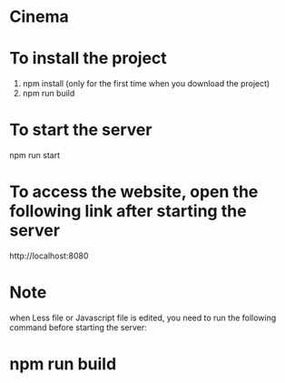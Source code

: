 # Cinema
# To install the project
1. npm install (only for the first time when you download the project)
2. npm run build
# To start the server
npm run start
# To access the website, open the following link after starting the server
http://localhost:8080

# Note 
when Less file or Javascript file is edited, you need to run the following command before starting the server:
# npm run build

